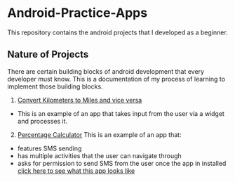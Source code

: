 # Android-Practice-Apps
This repository contains the android projects that I developed as a beginner.

## Nature of Projects
There are certain building blocks of android development that every developer must know. This is a documentation of my process of learning to implement those building blocks.

1. [Convert Kilometers to Miles and vice versa](ConvertMilesToKm/ConvertMilesToKm)
- This is an example of an app that takes input from the user via a widget and processes it.

2. [Percentage Calculator](percentage_calculator)
This is an example of an app that:
- features SMS sending
- has multiple activities that the user can navigate through
- asks for permission to send SMS from the user once the app in installed 
[click here to see what this app looks like](https://drive.google.com/file/d/14QFBd4xuGak2wLnju8AjBDc_54-87wl1/view?usp=sharing)

